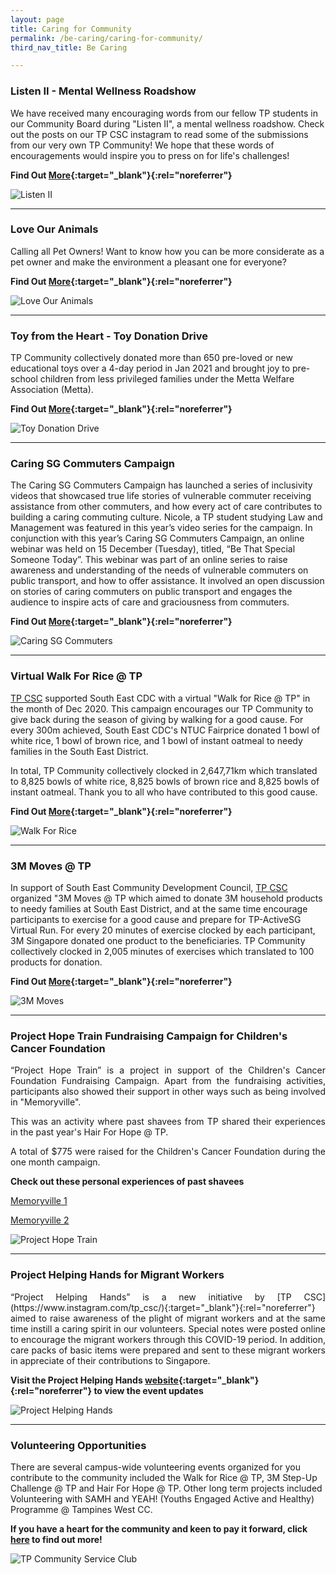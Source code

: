 ```yaml
---
layout: page
title: Caring for Community
permalink: /be-caring/caring-for-community/
third_nav_title: Be Caring

---
```


### Listen II - Mental Wellness Roadshow ###

We have received many encouraging words from our fellow TP students in our Community Board during "Listen II", a mental wellness roadshow. Check out the posts on our TP CSC instagram to read some of the submissions from our very own TP Community! We hope that these words of encouragements would inspire you to press on for life's challenges!

**Find Out [More](https://www.instagram.com/p/CLDrqe6n8en/){:target="_blank"}{:rel="noreferrer"}**

![Listen II](/images/BeCaring-ListenII.png)

---

### Love Our Animals ###

Calling all Pet Owners! Want to know how you can be more considerate as a pet owner and make the environment a pleasant one for everyone?

**Find Out [More](https://www.instagram.com/p/CKxNsdKnVgV/){:target="_blank"}{:rel="noreferrer"}**

![Love Our Animals](/images/BeCaring-LoveAnimals.png)

---

### Toy from the Heart - Toy Donation Drive ###

TP Community collectively donated more than 650 pre-loved or new educational toys over a 4-day period in Jan 2021 and brought joy to pre-school children from less privileged families under the Metta Welfare Association (Metta).

**Find Out [More](https://www.instagram.com/p/CKiPt2bnMcK/){:target="_blank"}{:rel="noreferrer"}**

![Toy Donation Drive](/images/BeCaring-ToysDonate.png)


---

### Caring SG Commuters Campaign ###

The Caring SG Commuters Campaign has launched a series of inclusivity videos that showcased true life stories of vulnerable commuter receiving assistance from other commuters, and how every act of care contributes to building a caring commuting culture. Nicole, a TP student studying Law and Management was featured in this year’s video series for the campaign. In conjunction with this year’s Caring SG Commuters Campaign, an online webinar was held on 15 December (Tuesday), titled, “Be That Special Someone Today”. This webinar was part of an online series to raise awareness and understanding of the needs of vulnerable commuters on public transport, and how to offer assistance. It involved an open discussion on stories of caring commuters on public transport and engages the audience to inspire acts of care and graciousness from commuters.

**Find Out [More](https://www.caringcommuters.gov.sg/video){:target="_blank"}{:rel="noreferrer"}**

![Caring SG Commuters](/images/BeCaring-CaringSGCommuters.PNG)

---

### Virtual Walk For Rice @ TP ###

[TP CSC](/p10/csc/) supported South East CDC with a virtual "Walk for Rice @ TP" in the month of Dec 2020. This campaign encourages our TP Community to give back during the season of giving by walking for a good cause. For every 300m achieved, South East CDC's NTUC Fairprice donated 1 bowl of white rice, 1 bowl of brown rice, and 1 bowl of instant oatmeal to needy families in the South East District.

In total, TP Community collectively clocked in 2,647,71km which translated to 8,825 bowls of white rice, 8,825 bowls of brown rice and 8,825 bowls of instant oatmeal. Thank you to all who have contributed to this good cause.

**Find Out [More](https://www.instagram.com/p/CKJ6ax4H6ql/){:target="_blank"}{:rel="noreferrer"}**

![Walk For Rice](/images/BeCaring-WFR-Banner.jpg)

---

### 3M Moves @ TP ###

In support of South East Community Development Council, [TP CSC](/p10/csc/) organized "3M Moves @ TP which aimed to donate 3M household products to needy families at South East District, and at the same time encourage participants to exercise for a good cause and prepare for TP-ActiveSG Virtual Run. For every 20 minutes of exercise clocked by each participant, 3M Singapore donated one product to the beneficiaries. TP Community collectively clocked in 2,005 minutes of exercises which translated to 100 products for donation.

**Find Out [More](https://www.instagram.com/p/CG_fBtZHB27/){:target="_blank"}{:rel="noreferrer"}**

![3M Moves](/images/BeCaring-3mmoves.jpg)

---

### Project Hope Train Fundraising Campaign for Children's Cancer Foundation ###
<div style="text-align: justify">
    <p>
“Project Hope Train” is a project in support of the Children's Cancer Foundation Fundraising Campaign. Apart from the fundraising activities, participants also showed their support in other ways such as being involved in "Memoryville".   
    </p>
    <p>
This was an activity where past shavees from TP shared their experiences in the past year's Hair For Hope @ TP.
    </p>
    <p>
A total of $775 were raised for the Children's Cancer Foundation during the one month campaign.
    </p>
</div>

**Check out these personal experiences of past shavees**

[Memoryville 1](https://www.instagram.com/p/CFHdPYiH2TN/)

[Memoryville 2](https://www.instagram.com/p/CFCk0jln-Fc/)

![Project Hope Train](/images/ProjectHopeTrain.jpg)

---

### Project Helping Hands for Migrant Workers ###
<div style="text-align: justify">
    <p>
“Project Helping Hands” is a new initiative by [TP CSC](https://www.instagram.com/tp_csc/){:target="_blank"}{:rel="noreferrer"} aimed to raise awareness of the plight of migrant workers and at the same time instill a caring spirit in our volunteers. Special notes were posted online to encourage the migrant workers through this COVID-19 period. In addition, care packs of basic items were prepared and sent to these migrant workers in appreciate of their contributions to Singapore.
    </p>
</div>

**Visit the Project Helping Hands [website](https://projecthelpinghands1.wixsite.com/mysite){:target="_blank"}{:rel="noreferrer"} to view the event updates**

![Project Helping Hands](/images/BeCaring-project_helping_hands.JPG)

---
### Volunteering Opportunities ###

There are several campus-wide volunteering events organized for you contribute to the community included the Walk for Rice @ TP, 3M Step-Up Challenge @ TP and Hair For Hope @ TP. Other long term projects included Volunteering with SAMH and YEAH! (Youths Engaged Active and Healthy) Programme @ Tampines West CC.

**If you have a heart for the community and keen to pay it forward, click [here](/p10/csc/) to find out more!**

![TP Community Service Club](/images/BeCaring-mid_autumn_festival.jpg)
